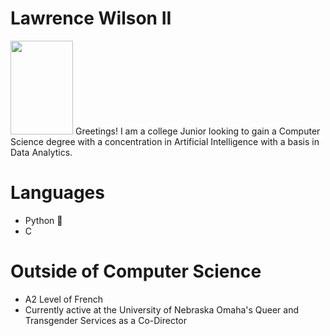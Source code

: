 # Lawrence Wilson II
<img src="https://user-images.githubusercontent.com/99457791/213886023-3d6309f6-e244-45a9-921f-9842c2c29501.jpg" width="100" height="150">
Greetings! I am a college Junior looking to gain a Computer Science degree with a concentration in Artificial Intelligence with a basis in Data Analytics. 

# Languages
 * Python 🐍 
 * C

# Outside of Computer Science  
* A2 Level of French 
* Currently active at the University of Nebraska Omaha's Queer and Transgender Services as a Co-Director
 
 
